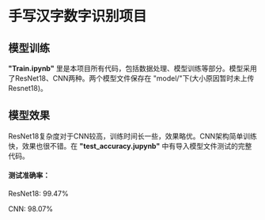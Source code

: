 # 手写汉字数字识别项目

## 模型训练

**"Train.ipynb"** 里是本项目所有代码，包括数据处理、模型训练等部分。模型采用了ResNet18、CNN两种。两个模型文件保存在 "model/"下(大小原因暂时未上传Resnet18)。

## 模型效果

ResNet18复杂度对于CNN较高，训练时间长一些，效果略优。CNN架构简单训练快，效果也很不错。在 **"test_accuracy.jupynb"** 中有导入模型文件测试的完整代码。



####  测试准确率：

ResNet18:			99.47%

CNN:			 		98.07%

